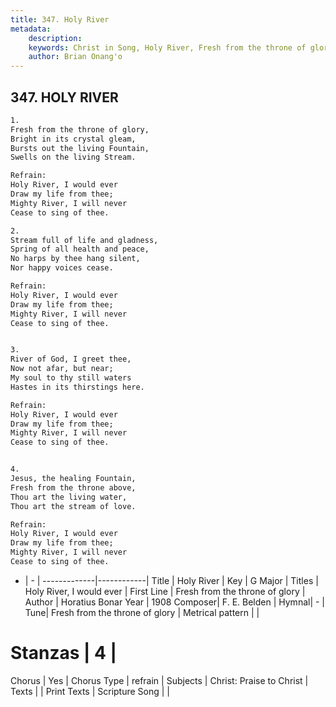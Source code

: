 ```yaml
---
title: 347. Holy River
metadata:
    description: 
    keywords: Christ in Song, Holy River, Fresh from the throne of glory, Holy River, I would ever
    author: Brian Onang'o
---
```



## 347. HOLY RIVER

```txt
1.
Fresh from the throne of glory,
Bright in its crystal gleam,
Bursts out the living Fountain,
Swells on the living Stream.

Refrain:
Holy River, I would ever
Draw my life from thee;
Mighty River, I will never
Cease to sing of thee.

2.
Stream full of life and gladness,
Spring of all health and peace,
No harps by thee hang silent,
Nor happy voices cease. 

Refrain:
Holy River, I would ever
Draw my life from thee;
Mighty River, I will never
Cease to sing of thee.


3.
River of God, I greet thee,
Now not afar, but near;
My soul to thy still waters
Hastes in its thirstings here. 

Refrain:
Holy River, I would ever
Draw my life from thee;
Mighty River, I will never
Cease to sing of thee.


4.
Jesus, the healing Fountain,
Fresh from the throne above,
Thou art the living water,
Thou art the stream of love. 

Refrain:
Holy River, I would ever
Draw my life from thee;
Mighty River, I will never
Cease to sing of thee.


```

- |   -  |
-------------|------------|
Title | Holy River |
Key | G Major |
Titles | Holy River, I would ever |
First Line | Fresh from the throne of glory |
Author | Horatius Bonar
Year | 1908
Composer| F. E. Belden |
Hymnal|  - |
Tune| Fresh from the throne of glory |
Metrical pattern | |
# Stanzas | 4 |
Chorus | Yes |
Chorus Type | refrain |
Subjects | Christ: Praise to Christ |
Texts |  |
Print Texts | 
Scripture Song |  |
  
